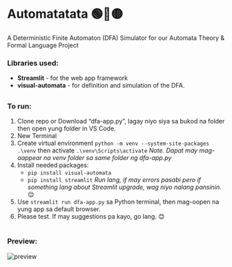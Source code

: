 # Automatatata 🟢🔴🟡
A Deterministic Finite Automaton (DFA) Simulator for our Automata Theory &amp; Formal Language Project 

### Libraries used:
* **Streamlit** - for the web app framework
* **visual-automata** - for definition and simulation of the DFA.

##
### To run:
1.  Clone repo or Download “dfa-app.py”, lagay niyo siya sa bukod na folder then open yung folder in VS Code.
2. New Terminal
3. Create virtual environment `python -m venv --system-site-packages .\venv` then activate `.\venv\Scripts\activate`
	 *Note. Dapat may mag-aappear na venv folder sa same folder ng dfa-app.py*
4. Install needed packages:
    * `pip install visual-automata`
    * `pip install streamlit`
*Run lang, if may errors pasabi pero if something lang about Streamlit upgrade, wag niyo nalang pansinin.* 😌
5. Use `streamlit run dfa-app.py` sa Python terminal, then mag-oopen na yung app sa default browser.
6. Please test. If may suggestions pa kayo, go lang. 😊

#
### Preview:
![preview](https://user-images.githubusercontent.com/81686626/124747516-954c8900-df54-11eb-9ca6-6bacc32e8145.gif)
